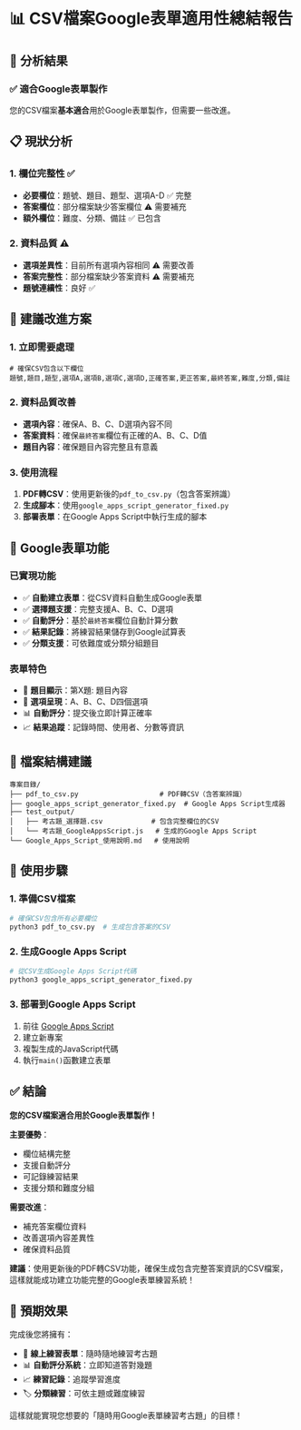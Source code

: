 # 📊 CSV檔案Google表單適用性總結報告

## 🎯 分析結果

### ✅ **適合Google表單製作**

您的CSV檔案**基本適合**用於Google表單製作，但需要一些改進。

## 📋 現狀分析

### 1. **欄位完整性** ✅
- **必要欄位**：題號、題目、題型、選項A-D ✅ 完整
- **答案欄位**：部分檔案缺少答案欄位 ⚠️ 需要補充
- **額外欄位**：難度、分類、備註 ✅ 已包含

### 2. **資料品質** ⚠️
- **選項差異性**：目前所有選項內容相同 ⚠️ 需要改善
- **答案完整性**：部分檔案缺少答案資料 ⚠️ 需要補充
- **題號連續性**：良好 ✅

## 🔧 建議改進方案

### 1. **立即需要處理**
```csv
# 確保CSV包含以下欄位
題號,題目,題型,選項A,選項B,選項C,選項D,正確答案,更正答案,最終答案,難度,分類,備註
```

### 2. **資料品質改善**
- **選項內容**：確保A、B、C、D選項內容不同
- **答案資料**：確保`最終答案`欄位有正確的A、B、C、D值
- **題目內容**：確保題目內容完整且有意義

### 3. **使用流程**
1. **PDF轉CSV**：使用更新後的`pdf_to_csv.py`（包含答案辨識）
2. **生成腳本**：使用`google_apps_script_generator_fixed.py`
3. **部署表單**：在Google Apps Script中執行生成的腳本

## 🚀 Google表單功能

### 已實現功能
- ✅ **自動建立表單**：從CSV資料自動生成Google表單
- ✅ **選擇題支援**：完整支援A、B、C、D選項
- ✅ **自動評分**：基於`最終答案`欄位自動計算分數
- ✅ **結果記錄**：將練習結果儲存到Google試算表
- ✅ **分類支援**：可依難度或分類分組題目

### 表單特色
- 📝 **題目顯示**：第X題: 題目內容
- 🎯 **選項呈現**：A、B、C、D四個選項
- 📊 **自動評分**：提交後立即計算正確率
- 📈 **結果追蹤**：記錄時間、使用者、分數等資訊

## 📁 檔案結構建議

```
專案目錄/
├── pdf_to_csv.py                    # PDF轉CSV（含答案辨識）
├── google_apps_script_generator_fixed.py  # Google Apps Script生成器
├── test_output/
│   ├── 考古題_選擇題.csv            # 包含完整欄位的CSV
│   └── 考古題_GoogleAppsScript.js   # 生成的Google Apps Script
└── Google_Apps_Script_使用說明.md   # 使用說明
```

## 🎯 使用步驟

### 1. 準備CSV檔案
```bash
# 確保CSV包含所有必要欄位
python3 pdf_to_csv.py  # 生成包含答案的CSV
```

### 2. 生成Google Apps Script
```bash
# 從CSV生成Google Apps Script代碼
python3 google_apps_script_generator_fixed.py
```

### 3. 部署到Google Apps Script
1. 前往 [Google Apps Script](https://script.google.com)
2. 建立新專案
3. 複製生成的JavaScript代碼
4. 執行`main()`函數建立表單

## ✅ 結論

**您的CSV檔案適合用於Google表單製作！**

**主要優勢**：
- 欄位結構完整
- 支援自動評分
- 可記錄練習結果
- 支援分類和難度分組

**需要改進**：
- 補充答案欄位資料
- 改善選項內容差異性
- 確保資料品質

**建議**：使用更新後的PDF轉CSV功能，確保生成包含完整答案資訊的CSV檔案，這樣就能成功建立功能完整的Google表單練習系統！

## 🎉 預期效果

完成後您將擁有：
- 📱 **線上練習表單**：隨時隨地練習考古題
- 📊 **自動評分系統**：立即知道答對幾題
- 📈 **練習記錄**：追蹤學習進度
- 🏷️ **分類練習**：可依主題或難度練習

這樣就能實現您想要的「隨時用Google表單練習考古題」的目標！